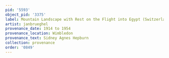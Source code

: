```yaml
---
pid: '5593'
object_pid: '3375'
label: Mountain Landscape with Rest on the Flight into Egypt (Switzerland)
artist: janbrueghel
provenance_date: 1914 to 1954
provenance_location: Wimbledon
provenance_text: Sidney Agnes Hepburn
collection: provenance
order: '0849'
---
```

